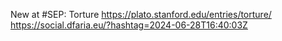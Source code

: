 New at #SEP: Torture https://plato.stanford.edu/entries/torture/ https://social.dfaria.eu/?hashtag=2024-06-28T16:40:03Z